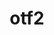 ---
title: "otf2"
layout: cache
categories: [package, develop-2024-01-07]
meta: {"versions": ["2.3"], "compilers": ["cce@=15.0.1", "gcc@=11.4.0", "gcc@=9.4.0", "oneapi@=2023.2.0"], "oss": ["rhel8", "ubuntu20.04"], "platforms": ["linux"], "targets": ["neoverse_v1", "ppc64le", "x86_64_v3", "zen4"], "stacks": ["e4s", "e4s-cray-rhel", "e4s-neoverse_v1", "e4s-oneapi", "e4s-power", "e4s-rocm-external", "root"], "num_specs": 5, "num_specs_by_stack": {"e4s-cray-rhel": 1, "root": 5, "e4s-neoverse_v1": 1, "e4s-power": 1, "e4s": 1, "e4s-rocm-external": 1, "e4s-oneapi": 1}}
spec_details: [{"hash": "opgbfttsonxixtw7o4xrfp6mvpw7uyq2", "compiler": "cce@=15.0.1", "versions": ["2.3"], "os": "rhel8", "platform": "linux", "target": "zen4", "variants": ["build_system=autotools", "patches=7e56d93"], "stacks": ["e4s-cray-rhel", "root"], "size": "-", "tarball": "https://binaries.spack.io/develop-2024-01-07/build_cache/linux-rhel8-zen4/cce-15.0.1/otf2-2.3/linux-rhel8-zen4-cce-15.0.1-otf2-2.3-opgbfttsonxixtw7o4xrfp6mvpw7uyq2.spack"}, {"hash": "kbu5cn7lwi7wsmva3db2dzcnn2yg4mq3", "compiler": "gcc@=11.4.0", "versions": ["2.3"], "os": "ubuntu20.04", "platform": "linux", "target": "neoverse_v1", "variants": ["build_system=autotools", "patches=7e56d93"], "stacks": ["root", "e4s-neoverse_v1"], "size": "-", "tarball": "https://binaries.spack.io/develop-2024-01-07/build_cache/linux-ubuntu20.04-neoverse_v1/gcc-11.4.0/otf2-2.3/linux-ubuntu20.04-neoverse_v1-gcc-11.4.0-otf2-2.3-kbu5cn7lwi7wsmva3db2dzcnn2yg4mq3.spack"}, {"hash": "byeyrumxaanhzn3lz4xiopm2tlt77ga2", "compiler": "gcc@=9.4.0", "versions": ["2.3"], "os": "ubuntu20.04", "platform": "linux", "target": "ppc64le", "variants": ["build_system=autotools", "patches=7e56d93"], "stacks": ["root", "e4s-power"], "size": "-", "tarball": "https://binaries.spack.io/develop-2024-01-07/build_cache/linux-ubuntu20.04-ppc64le/gcc-9.4.0/otf2-2.3/linux-ubuntu20.04-ppc64le-gcc-9.4.0-otf2-2.3-byeyrumxaanhzn3lz4xiopm2tlt77ga2.spack"}, {"hash": "r2lyiurdtrfcdkjsqhu3ub77ga3jy7l6", "compiler": "gcc@=11.4.0", "versions": ["2.3"], "os": "ubuntu20.04", "platform": "linux", "target": "x86_64_v3", "variants": ["build_system=autotools", "patches=7e56d93"], "stacks": ["e4s", "e4s-rocm-external", "root"], "size": "-", "tarball": "https://binaries.spack.io/develop-2024-01-07/build_cache/linux-ubuntu20.04-x86_64_v3/gcc-11.4.0/otf2-2.3/linux-ubuntu20.04-x86_64_v3-gcc-11.4.0-otf2-2.3-r2lyiurdtrfcdkjsqhu3ub77ga3jy7l6.spack"}, {"hash": "v757ramfcfaymfbarxy66vznnphjbu7w", "compiler": "oneapi@=2023.2.0", "versions": ["2.3"], "os": "ubuntu20.04", "platform": "linux", "target": "x86_64_v3", "variants": ["build_system=autotools", "patches=7e56d93"], "stacks": ["e4s-oneapi", "root"], "size": "-", "tarball": "https://binaries.spack.io/develop-2024-01-07/build_cache/linux-ubuntu20.04-x86_64_v3/oneapi-2023.2.0/otf2-2.3/linux-ubuntu20.04-x86_64_v3-oneapi-2023.2.0-otf2-2.3-v757ramfcfaymfbarxy66vznnphjbu7w.spack"}]
---